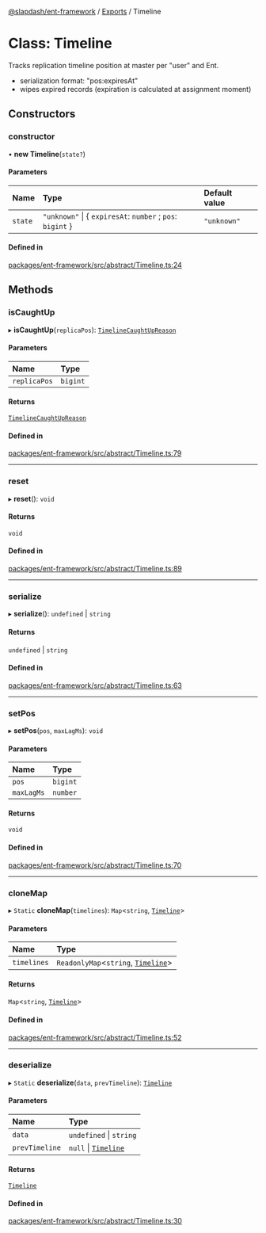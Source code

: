 [@slapdash/ent-framework](../README.md) / [Exports](../modules.md) / Timeline

# Class: Timeline

Tracks replication timeline position at master per "user" and Ent.
- serialization format: "pos:expiresAt"
- wipes expired records (expiration is calculated at assignment moment)

## Constructors

### constructor

• **new Timeline**(`state?`)

#### Parameters

| Name | Type | Default value |
| :------ | :------ | :------ |
| `state` | ``"unknown"`` \| { `expiresAt`: `number` ; `pos`: `bigint`  } | `"unknown"` |

#### Defined in

[packages/ent-framework/src/abstract/Timeline.ts:24](https://github.com/time-loop/slapdash/blob/master/packages/ent-framework/src/abstract/Timeline.ts#L24)

## Methods

### isCaughtUp

▸ **isCaughtUp**(`replicaPos`): [`TimelineCaughtUpReason`](../modules.md#timelinecaughtupreason)

#### Parameters

| Name | Type |
| :------ | :------ |
| `replicaPos` | `bigint` |

#### Returns

[`TimelineCaughtUpReason`](../modules.md#timelinecaughtupreason)

#### Defined in

[packages/ent-framework/src/abstract/Timeline.ts:79](https://github.com/time-loop/slapdash/blob/master/packages/ent-framework/src/abstract/Timeline.ts#L79)

___

### reset

▸ **reset**(): `void`

#### Returns

`void`

#### Defined in

[packages/ent-framework/src/abstract/Timeline.ts:89](https://github.com/time-loop/slapdash/blob/master/packages/ent-framework/src/abstract/Timeline.ts#L89)

___

### serialize

▸ **serialize**(): `undefined` \| `string`

#### Returns

`undefined` \| `string`

#### Defined in

[packages/ent-framework/src/abstract/Timeline.ts:63](https://github.com/time-loop/slapdash/blob/master/packages/ent-framework/src/abstract/Timeline.ts#L63)

___

### setPos

▸ **setPos**(`pos`, `maxLagMs`): `void`

#### Parameters

| Name | Type |
| :------ | :------ |
| `pos` | `bigint` |
| `maxLagMs` | `number` |

#### Returns

`void`

#### Defined in

[packages/ent-framework/src/abstract/Timeline.ts:70](https://github.com/time-loop/slapdash/blob/master/packages/ent-framework/src/abstract/Timeline.ts#L70)

___

### cloneMap

▸ `Static` **cloneMap**(`timelines`): `Map`<`string`, [`Timeline`](Timeline.md)\>

#### Parameters

| Name | Type |
| :------ | :------ |
| `timelines` | `ReadonlyMap`<`string`, [`Timeline`](Timeline.md)\> |

#### Returns

`Map`<`string`, [`Timeline`](Timeline.md)\>

#### Defined in

[packages/ent-framework/src/abstract/Timeline.ts:52](https://github.com/time-loop/slapdash/blob/master/packages/ent-framework/src/abstract/Timeline.ts#L52)

___

### deserialize

▸ `Static` **deserialize**(`data`, `prevTimeline`): [`Timeline`](Timeline.md)

#### Parameters

| Name | Type |
| :------ | :------ |
| `data` | `undefined` \| `string` |
| `prevTimeline` | ``null`` \| [`Timeline`](Timeline.md) |

#### Returns

[`Timeline`](Timeline.md)

#### Defined in

[packages/ent-framework/src/abstract/Timeline.ts:30](https://github.com/time-loop/slapdash/blob/master/packages/ent-framework/src/abstract/Timeline.ts#L30)
